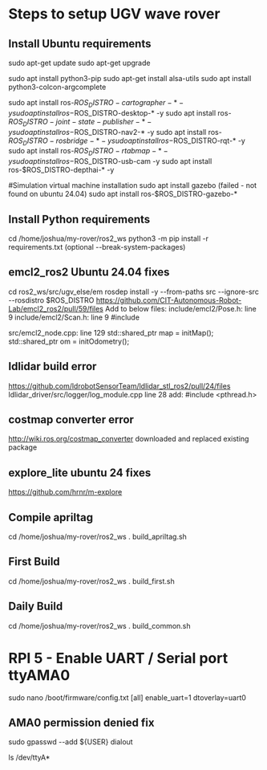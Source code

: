 # Steps to setup UGV wave rover

## Install Ubuntu requirements 

sudo apt-get update 
sudo apt-get upgrade 

sudo apt install python3-pip
sudo apt-get install alsa-utils
sudo apt install python3-colcon-argcomplete

sudo apt install ros-$ROS_DISTRO-cartographer-* -y
sudo apt install ros-$ROS_DISTRO-desktop-* -y
sudo apt install ros-$ROS_DISTRO-joint-state-publisher-* -y
sudo apt install ros-$ROS_DISTRO-nav2-* -y
sudo apt install ros-$ROS_DISTRO-rosbridge-* -y
sudo apt install ros-$ROS_DISTRO-rqt-* -y
sudo apt install ros-$ROS_DISTRO-rtabmap-* -y
sudo apt install ros-$ROS_DISTRO-usb-cam -y
sudo apt install ros-$ROS_DISTRO-depthai-* -y

#Simulation virtual machine installation
sudo apt install gazebo (failed - not found on ubuntu 24.04)
sudo apt install ros-$ROS_DISTRO-gazebo-*

## Install Python requirements 
cd /home/joshua/my-rover/ros2_ws
python3 -m pip install -r requirements.txt 
(optional --break-system-packages)

## emcl2_ros2 Ubuntu 24.04 fixes
cd ros2_ws/src/ugv_else/em
rosdep install -y --from-paths src --ignore-src --rosdistro $ROS_DISTRO
https://github.com/CIT-Autonomous-Robot-Lab/emcl2_ros2/pull/59/files
Add to below files:
include/emcl2/Pose.h: line 9
include/emcl2/Scan.h: line 9
#include <cstdint>

src/emcl2_node.cpp: line 129
std::shared_ptr<LikelihoodFieldMap> map = initMap();
std::shared_ptr<OdomModel> om = initOdometry();

## ldlidar build error
https://github.com/ldrobotSensorTeam/ldlidar_stl_ros2/pull/24/files 
ldlidar_driver/src/logger/log_module.cpp
line 28 add: #include <pthread.h>

## costmap converter error
http://wiki.ros.org/costmap_converter
downloaded and replaced existing package

## explore_lite ubuntu 24 fixes
https://github.com/hrnr/m-explore


## Compile apriltag
cd /home/joshua/my-rover/ros2_ws
. build_apriltag.sh

## First Build
cd /home/joshua/my-rover/ros2_ws
. build_first.sh

## Daily Build

cd /home/joshua/my-rover/ros2_ws
. build_common.sh

# RPI 5 - Enable UART / Serial port ttyAMA0

sudo nano /boot/firmware/config.txt
[all]
enable_uart=1
dtoverlay=uart0

## AMA0 permission denied fix

sudo gpasswd --add ${USER} dialout

ls /dev/ttyA*